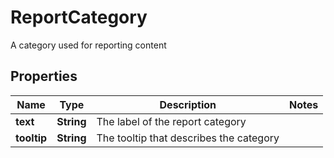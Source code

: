 

# ReportCategory

A category used for reporting content

## Properties

| Name | Type | Description | Notes |
|------------ | ------------- | ------------- | -------------|
|**text** | **String** | The label of the report category |  |
|**tooltip** | **String** | The tooltip that describes the category |  |



